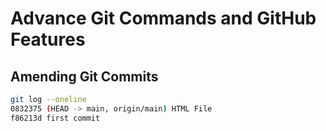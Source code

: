 # Advance Git Commands and GitHub Features

## Amending Git Commits
```bash
git log --oneline
0832375 (HEAD -> main, origin/main) HTML File
f86213d first commit


```
